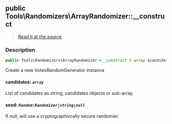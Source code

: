 ## public Tools\Randomizers\ArrayRandomizer::__construct

> [Read it at the source](https://github.com/julien-boudry/Condorcet/blob/master/src/Tools/Randomizers/ArrayRandomizer.php#L36)

### Description    

```php
public Tools\Randomizers\ArrayRandomizer->__construct ( array $candidates [, Random\Randomizer|string|null $seed = null] )
```

Create a new VotesRandomGenerator instance
    

#### **candidates:** *`array`*   
List of candidates as string, candidates objects or sub-array.    


#### **seed:** *`Random\Randomizer|string|null`*   
If null, will use a cryptographivcally secure randomier.    
